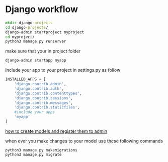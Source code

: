 # Django workflow
```bat
mkdir django-projects
cd django-projects/
django-admin startproject myproject
cd myproject/
python3 manage.py runserver
```
make sure that your in project folder
```bash
django-admin startapp myapp
```

Include your app to your project in settings.py as follow
```python
INSTALLED_APPS = [
    'django.contrib.admin',
    'django.contrib.auth',
    'django.contrib.contenttypes',
    'django.contrib.sessions',
    'django.contrib.messages',
    'django.contrib.staticfiles',
    #include your apps
    'myapp'
]
```

[how to create models and register them to admin](http://www.john-player.com/django/how-to-register-a-model-with-django-admin/)

when ever you make changes to your model use these following commands
```
python3 manage.py makemigrations
python3 manage.py migrate
```




